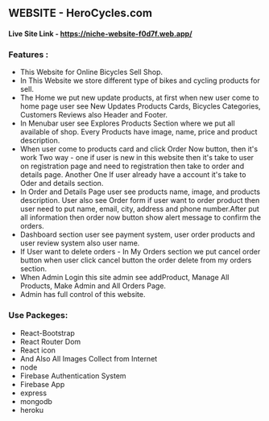 ## WEBSITE - HeroCycles.com
#### Live Site Link - https://niche-website-f0d7f.web.app/

### Features :

- This Website for Online Bicycles Sell Shop.
- In This Website we store different type of bikes and cycling products for sell.
- The Home we put new update products, at first when new user come to home page user see New Updates Products Cards, Bicycles Categories, Customers Reviews also Header and Footer.
- In Menubar user see Explores Products Section where we put all available of shop. Every Products have image, name, price and product description.
- When user come to products card and click Order Now button, then it's work Two way - one if user is new in this website then it's take to user on registration page and need to registration then take to order and details page. Another One If user already have a account it's take to Oder and details section.
- In Order and Details Page user see products name, image, and products description. User also see Order form if user want to order product then user need to put name, email, city, address and phone number.After put all information then order now button show alert message to confirm the orders.
- Dashboard section user see payment system, user order products and user review system also user name.
- If User want to delete orders - In My Orders section we put cancel order button when user click cancel button the order delete from my orders section.
- When Admin Login this site admin see addProduct, Manage All Products, Make Admin and All Orders Page.
- Admin has full control of this website.

### Use Packeges:
- React-Bootstrap
- React Router Dom
- React icon
- And Also All Images Collect from Internet
- node
- Firebase Authentication System
- Firebase App
- express
- mongodb
- heroku
